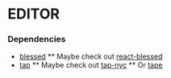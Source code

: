 EDITOR
======

### Dependencies

* [blessed](https://github.com/chjj/blessed)
** Maybe check out [react-blessed](https://github.com/Yomguithereal/react-blessed)
* [tap](https://node-tap.org/)
** Maybe check out [tap-nyc](https://www.npmjs.com/package/tap-nyc)
** Or [tape](https://www.npmjs.com/package/tape)
